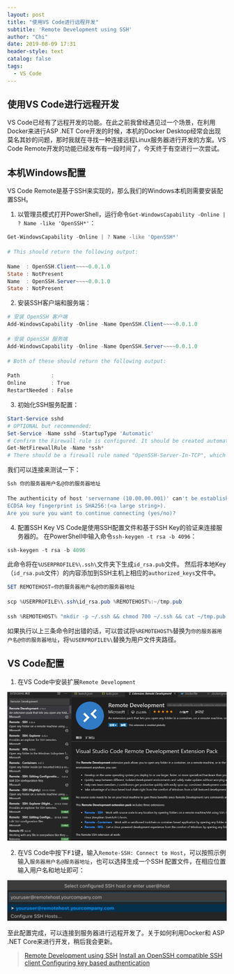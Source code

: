 ```yaml
---
layout: post
title: "使用VS Code进行远程开发"
subtitle: 'Remote Development using SSH'
author: "Chi"
date: 2019-08-09 17:31
header-style: text
catalog: false
tags:
  - VS Code
---
```


## 使用VS Code进行远程开发

VS Code已经有了远程开发的功能。在此之前我曾经遇见过一个场景，在利用Docker来进行ASP .NET Core开发的时候，本机的Docker Desktop经常会出现莫名其妙的问题，那时我就在寻找一种连接远程Linux服务器进行开发的方案。VS Code Remote开发的功能已经发布有一段时间了，今天终于有空进行一次尝试。

## 本机Windows配置

VS Code Remote是基于SSH来实现的，那么我们的Windows本机则需要安装配置SSH。

1. 以管理员模式打开PowerShell，运行命令`Get-WindowsCapability -Online | ? Name -like 'OpenSSH*'`：

```PowerShell
Get-WindowsCapability -Online | ? Name -like 'OpenSSH*'

# This should return the following output:

Name  : OpenSSH.Client~~~~0.0.1.0
State : NotPresent
Name  : OpenSSH.Server~~~~0.0.1.0
State : NotPresent
```

2. 安装SSH客户端和服务端：

```PowerShell
# 安装 OpenSSH 客户端
Add-WindowsCapability -Online -Name OpenSSH.Client~~~~0.0.1.0

# 安装 OpenSSH 服务端
Add-WindowsCapability -Online -Name OpenSSH.Server~~~~0.0.1.0

# Both of these should return the following output:

Path          :
Online        : True
RestartNeeded : False
```


3. 初始化SSH服务配置：

```PowerShell
Start-Service sshd
# OPTIONAL but recommended:
Set-Service -Name sshd -StartupType 'Automatic'
# Confirm the Firewall rule is configured. It should be created automatically by setup.
Get-NetFirewallRule -Name *ssh*
# There should be a firewall rule named "OpenSSH-Server-In-TCP", which should be enabled
```

我们可以连接来测试一下：

```PowerShell
Ssh 你的服务器用户名@你的服务器地址

The authenticity of host 'servername (10.00.00.001)' can't be established.
ECDSA key fingerprint is SHA256:(<a large string>).
Are you sure you want to continue connecting (yes/no)?
```

4. 配置SSH Key
 VS Code是使用SSH配置文件和基于SSH Key的验证来连接服务器的。
 在PowerShell中输入命令`ssh-keygen -t rsa -b 4096`：

```PowerShell
ssh-keygen -t rsa -b 4096
```

此命令将在`%USERPROFILE%\.ssh\`文件夹下生成`id_rsa.pub`文件。
然后将本地Key（`id_rsa.pub`文件）的内容添加到SSH主机上相应的`authorized_keys`文件中。

```PowerShell
SET REMOTEHOST=你的服务器用户名@你的服务器地址

scp %USERPROFILE%\.ssh\id_rsa.pub %REMOTEHOST%:~/tmp.pub

ssh %REMOTEHOST% "mkdir -p ~/.ssh && chmod 700 ~/.ssh && cat ~/tmp.pub >> ~/.ssh/authorized_keys && chmod 600 ~/.ssh/authorized_keys && rm -f ~/tmp.pub"
```

如果执行以上三条命令时出错的话，可以尝试将`%REMOTEHOST%`替换为`你的服务器用户名@你的服务器地址`，将`%USERPROFILE%\`替换为用户文件夹路径。

## VS Code配置

1. 在VS Code中安装扩展`Remote Development`

![Remote Development](img\in-post\2019-08-09-remote-development\2019-08-09-remote-development.png)

2. 在VS Code中按下<kbd>F1</kbd>键，输入`Remote-SSH: Connect to Host`，可以按照示例输入`服务器用户名@服务器地址`，也可以选择生成一个SSH 配置文件，在相应位置输入用户名和地址即可：

![ssh_user](img\in-post\2019-08-09-remote-development\ssh-user@box.png)

至此配置完成，可以连接到服务器进行远程开发了。关于如何利用Docker和 ASP .NET Core来进行开发，稍后我会更新。

> [Remote Development using SSH](https://code.visualstudio.com/docs/remote/ssh#_getting-started)
> [Install an OpenSSH compatible SSH client ](https://code.visualstudio.com/docs/remote/troubleshooting#_installing-a-supported-ssh-client)
> [Configuring key based authentication](https://code.visualstudio.com/docs/remote/troubleshooting#_configuring-key-based-authentication)
